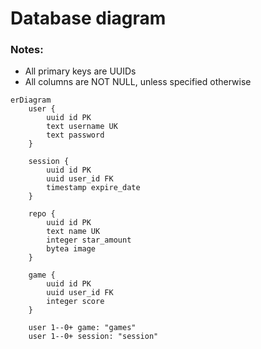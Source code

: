 # Database diagram

### Notes:

- All primary keys are UUIDs
- All columns are NOT NULL, unless specified otherwise

```mermaid
erDiagram
    user {
        uuid id PK
        text username UK
        text password
    }

    session {
        uuid id PK
        uuid user_id FK
        timestamp expire_date
    }

    repo {
        uuid id PK
        text name UK
        integer star_amount
        bytea image
    }

    game {
        uuid id PK
        uuid user_id FK
        integer score
    }

    user 1--0+ game: "games"
    user 1--0+ session: "session"
```